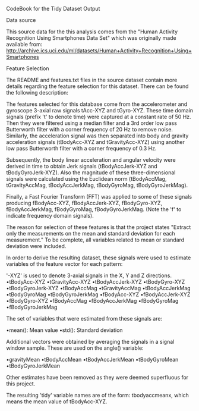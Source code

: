 CodeBook for the Tidy Dataset Output

Data source

This source data for the this analysis comes from the "Human Activity Recognition Using Smartphones Data Set" which was originally made available from: http://archive.ics.uci.edu/ml/datasets/Human+Activity+Recognition+Using+Smartphones

Feature Selection 

The README and features.txt files in the source dataset contain more details regarding the feature selection for this dataset. There can be found the following description:

The features selected for this database come from the accelerometer and gyroscope 3-axial raw signals tAcc-XYZ and tGyro-XYZ. These time domain signals (prefix 't' to denote time) were captured at a constant rate of 50 Hz. Then they were filtered using a median filter and a 3rd order low pass Butterworth filter with a corner frequency of 20 Hz to remove noise. Similarly, the acceleration signal was then separated into body and gravity acceleration signals (tBodyAcc-XYZ and tGravityAcc-XYZ) using another low pass Butterworth filter with a corner frequency of 0.3 Hz. 

Subsequently, the body linear acceleration and angular velocity were derived in time to obtain Jerk signals (tBodyAccJerk-XYZ and tBodyGyroJerk-XYZ). Also the magnitude of these three-dimensional signals were calculated using the Euclidean norm (tBodyAccMag, tGravityAccMag, tBodyAccJerkMag, tBodyGyroMag, tBodyGyroJerkMag). 

Finally, a Fast Fourier Transform (FFT) was applied to some of these signals producing fBodyAcc-XYZ, fBodyAccJerk-XYZ, fBodyGyro-XYZ, fBodyAccJerkMag, fBodyGyroMag, fBodyGyroJerkMag. (Note the 'f' to indicate frequency domain signals). 

The reason for  selection of these features is that the project states "Extract only the measurements on the mean and standard deviation for each measurement." To be complete, all variables related to mean or standard deviation were included.

In order to derive the resulting dataset, these signals were used to estimate variables of the feature vector for each pattern:

 '-XYZ' is used to denote 3-axial signals in the X, Y and Z directions.
•tBodyAcc-XYZ
•tGravityAcc-XYZ
•tBodyAccJerk-XYZ
•tBodyGyro-XYZ
•tBodyGyroJerk-XYZ
•tBodyAccMag
•tGravityAccMag
•tBodyAccJerkMag
•tBodyGyroMag
•tBodyGyroJerkMag
•fBodyAcc-XYZ
•fBodyAccJerk-XYZ
•fBodyGyro-XYZ
•fBodyAccMag
•fBodyAccJerkMag
•fBodyGyroMag
•fBodyGyroJerkMag

The set of variables that were estimated from these signals are: 

•mean(): Mean value
•std(): Standard deviation

Additional vectors were obtained by averaging the signals in a signal window sample. These are used on the angle() variable:

•gravityMean
•tBodyAccMean
•tBodyAccJerkMean
•tBodyGyroMean
•tBodyGyroJerkMean

Other estimates have been removed as they were deemed superfluous for this project.

The resulting 'tidy' variable names are of the form: tbodyaccmeanx, which means the mean value of tBodyAcc-XYZ.
